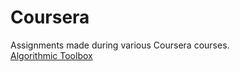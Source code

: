 # Coursera
Assignments made during various Coursera courses.  
<a href="https://github.com/LucasJezap/Coursera/tree/master/Algorithmic%20Toolbox"> Algorithmic Toolbox  
